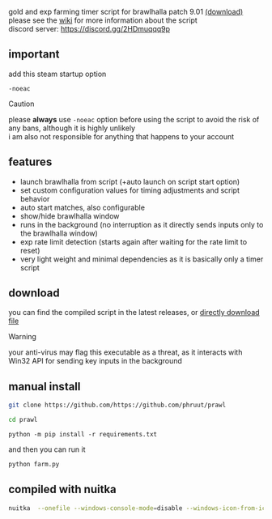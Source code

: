 gold and exp farming timer script for brawlhalla patch 9.01 [(download)](https://github.com/phruut/prawl/releases/latest)\
please see the [wiki](https://github.com/phruut/prawl/wiki) for more information about the script\
discord server: https://discord.gg/2HDmuqqq9p

## important
add this steam startup option
```
-noeac
```
> [!caution]
> please **always** use `-noeac` option before using the script to avoid the risk of any bans, although it is highly unlikely\
> i am also not responsible for anything that happens to your account

## features
- launch brawlhalla from script (+auto launch on script start option)
- set custom configuration values for timing adjustments and script behavior
- auto start matches, also configurable
- show/hide brawlhalla window
- runs in the background (no interruption as it directly sends inputs only to the brawlhalla window)
- exp rate limit detection (starts again after waiting for the rate limit to reset)
- very light weight and minimal dependencies as it is basically only a timer script

## download
you can find the compiled script in the latest releases, or [directly download file]()
> [!warning]
> your anti-virus may flag this executable as a threat, as it interacts with Win32 API for sending key inputs in the background

## manual install
```bash
git clone https://github.com/https://github.com/phruut/prawl
```
```bash
cd prawl
```
```Pip Requirements
python -m pip install -r requirements.txt
```
and then you can run it
```bash
python farm.py
```

## compiled with nuitka
```bash
nuitka  --onefile --windows-console-mode=disable --windows-icon-from-ico=icon.ico farm.py
```

